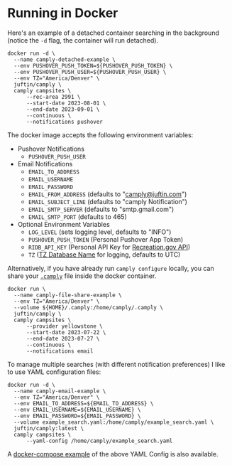 # Running in Docker

Here's an example of a detached container searching in the background (notice the `-d` flag, the
container will run detached).

```shell
docker run -d \
  --name camply-detached-example \
  --env PUSHOVER_PUSH_TOKEN=${PUSHOVER_PUSH_TOKEN} \
  --env PUSHOVER_PUSH_USER=${PUSHOVER_PUSH_USER} \
  --env TZ="America/Denver" \
  juftin/camply \
  camply campsites \
      --rec-area 2991 \
      --start-date 2023-08-01 \
      --end-date 2023-09-01 \
      --continuous \
      --notifications pushover
```

The docker image accepts the following environment variables:

-   Pushover Notifications
    -   `PUSHOVER_PUSH_USER`
-   Email Notifications
    -   `EMAIL_TO_ADDRESS`
    -   `EMAIL_USERNAME`
    -   `EMAIL_PASSWORD`
    -   `EMAIL_FROM_ADDRESS` (defaults to "camply@juftin.com")
    -   `EMAIL_SUBJECT_LINE` (defaults to "camply Notification")
    -   `EMAIL_SMTP_SERVER` (defaults to "smtp.gmail.com")
    -   `EMAIL_SMTP_PORT` (defaults to 465)
-   Optional Environment Variables
    -   `LOG_LEVEL` (sets logging level, defaults to "INFO")
    -   `PUSHOVER_PUSH_TOKEN` (Personal Pushover App Token)
    -   `RIDB_API_KEY` (Personal API Key
        for [Recreation.gov API](https://ridb.recreation.gov/profile))
    -   `TZ` ([TZ Database Name](https://en.wikipedia.org/wiki/List_of_tz_database_time_zones) for
        logging, defaults to UTC)

Alternatively, if you have already run `camply configure` locally, you can share
your [`.camply`](examples/example.camply) file inside the docker container.

```shell
docker run \
  --name camply-file-share-example \
  --env TZ="America/Denver" \
  --volume ${HOME}/.camply:/home/camply/.camply \
  juftin/camply \
  camply campsites \
      --provider yellowstone \
      --start-date 2023-07-22 \
      --end-date 2023-07-27 \
      --continuous \
      --notifications email
```

To manage multiple searches (with different notification preferences) I like to use YAML
configuration files:

```shell
docker run -d \
  --name camply-email-example \
  --env TZ="America/Denver" \
  --env EMAIL_TO_ADDRESS=${EMAIL_TO_ADDRESS} \
  --env EMAIL_USERNAME=${EMAIL_USERNAME} \
  --env EMAIL_PASSWORD=${EMAIL_PASSWORD} \
  --volume example_search.yaml:/home/camply/example_search.yaml \
  juftin/camply:latest \
  camply campsites \
      --yaml-config /home/camply/example_search.yaml
```

A [docker-compose example](examples/docker-compose.yaml) of the above YAML Config is also
available.
